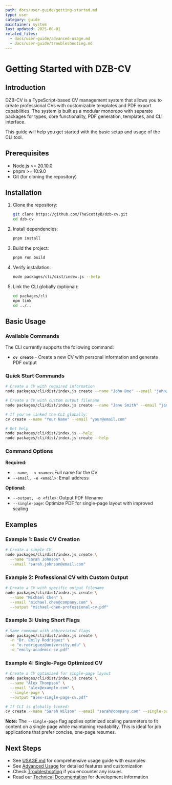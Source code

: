 ```yaml
---
path: docs/user-guide/getting-started.md
type: user
category: guide
maintainer: system
last_updated: 2025-08-01
related_files:
  - docs/user-guide/advanced-usage.md
  - docs/user-guide/troubleshooting.md
---
```


# Getting Started with DZB-CV

## Introduction

DZB-CV is a TypeScript-based CV management system that allows you to create professional CVs with customizable templates and PDF export capabilities. The system is built as a modular monorepo with separate packages for types, core functionality, PDF generation, templates, and CLI interface.

This guide will help you get started with the basic setup and usage of the CLI tool.

## Prerequisites

- Node.js >= 20.10.0
- pnpm >= 10.9.0
- Git (for cloning the repository)

## Installation

1. Clone the repository:
   ```bash
   git clone https://github.com/TheScottyB/dzb-cv.git
   cd dzb-cv
   ```

2. Install dependencies:
   ```bash
   pnpm install
   ```

3. Build the project:
   ```bash
   pnpm run build
   ```

4. Verify installation:
   ```bash
   node packages/cli/dist/index.js --help
   ```

5. Link the CLI globally (optional):
   ```bash
   cd packages/cli
   npm link
   cd ../..
   ```

## Basic Usage

### Available Commands

The CLI currently supports the following command:

- **`cv create`** - Create a new CV with personal information and generate PDF output

### Quick Start Commands

```bash
# Create a CV with required information
node packages/cli/dist/index.js create --name "John Doe" --email "john@example.com"

# Create a CV with custom output filename
node packages/cli/dist/index.js create --name "Jane Smith" --email "jane@company.com" --output "jane-cv.pdf"

# If you've linked the CLI globally:
cv create --name "Your Name" --email "your@email.com"

# Get help
node packages/cli/dist/index.js --help
node packages/cli/dist/index.js create --help
```

### Command Options

**Required:**
- `--name, -n <name>`: Full name for the CV
- `--email, -e <email>`: Email address

**Optional:**
- `--output, -o <file>`: Output PDF filename
- `--single-page`: Optimize PDF for single-page layout with improved scaling

## Examples

### Example 1: Basic CV Creation

```bash
# Create a simple CV
node packages/cli/dist/index.js create \
  --name "Sarah Johnson" \
  --email "sarah.johnson@email.com"
```

### Example 2: Professional CV with Custom Output

```bash
# Create a CV with specific output filename
node packages/cli/dist/index.js create \
  --name "Michael Chen" \
  --email "michael.chen@company.com" \
  --output "michael-chen-professional-cv.pdf"
```

### Example 3: Using Short Flags

```bash
# Same command with abbreviated flags
node packages/cli/dist/index.js create \
  -n "Dr. Emily Rodriguez" \
  -e "e.rodriguez@university.edu" \
  -o "emily-academic-cv.pdf"
```

### Example 4: Single-Page Optimized CV

```bash
# Create a CV optimized for single-page layout
node packages/cli/dist/index.js create \
  --name "Alex Thompson" \
  --email "alex@example.com" \
  --single-page \
  --output "alex-single-page-cv.pdf"

# If CLI is globally linked:
cv create --name "Sarah Wilson" --email "sarah@company.com" --single-page
```

**Note:** The `--single-page` flag applies optimized scaling parameters to fit content on a single page while maintaining readability. This is ideal for job applications that prefer concise, one-page resumes.

## Next Steps

- See [USAGE.md](../../USAGE.md) for comprehensive usage guide with examples
- See [Advanced Usage](advanced-usage.md) for detailed features and customization
- Check [Troubleshooting](troubleshooting.md) if you encounter any issues
- Read our [Technical Documentation](../technical/README.md) for development information

